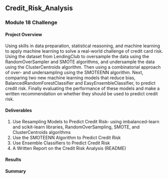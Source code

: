 ## Credit_Risk_Analysis
### Module 18 Challenge


#### Project Overview
Using skills in data preparation, statistical reasoning, and machine learning to apply machine learning to solve a real-world challenge of credit card risk. Using the 
dataset from LendingClub to oversample the data using the RandomOverSampler and SMOTE algorithms, and undersample the data using the ClusterCentroids algorithm.  Then 
using a combinatorial approach of over- and undersampling using the SMOTEENN algorithm. Next, comparing two new machine learning models that reduce bias, 
BalancedRandomForestClassifier and EasyEnsembleClassifier, to predict credit risk. Finally evaluating the performance of these models and make a written 
recommendation on whether they should be used to predict credit risk.


#### Deliverables
1. Use Resampling Models to Predict Credit Risk- using imbalanced-learn and scikit-learn libraries, RandomOverSampling, SMOTE, and ClusterCentroids algorithms
2. Use the SMOTEENN Algorithm to Predict Credit Risk
3. Use Ensemble Classifiers to Predict Credit Risk
4. A Written Report on the Credit Risk Analysis (README)


#### Results


#### Summary

